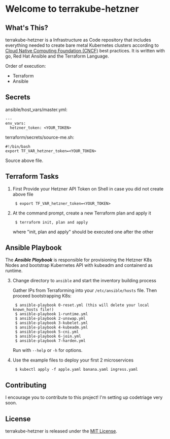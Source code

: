 # Welcome to terrakube-hetzner

## What's This?

terrakube-hetzner is a Infrastructure as Code repository that includes everything needed to create bare metal Kubernetes clusters according to
[Cloud Native Computing Foundation (CNCF)](https://www.cncf.io/webinars/best-practices-for-running-and-implementing-kubernetes/)
best practices. It is written with go, Red Hat Ansible and the Terraform Language.

Order of execution:

- Terraform 
- Ansible 

## Secrets

ansible/host_vars/master.yml:

```
---
env_vars:
  hetzner_token: <YOUR_TOKEN>
```

terraform/secrets/source-me.sh:

```
#!/bin/bash
export TF_VAR_hetzner_token=<YOUR_TOKEN>
```

Source above file.


## Terraform Tasks

1. First Provide your Hetzner API Token on Shell in case you did not create above file

        $ export TF_VAR_hetzner_token=<YOUR_TOKEN>



2. At the command prompt, create a new Terraform plan and apply it

        $ terraform init, plan and apply

   where "init, plan and apply" should be executed one after the other

## Ansible Playbook

The _**Ansible Playbook**_ is responsible for provisioning the Hetzner K8s Nodes 
and bootstrap Kubernetes API with kubeadm and containerd as runtime.


3. Change directory to `ansible` and start the inventory building process

   Gather IPs from Terraforming into your `/etc/ansible/hosts` file. 
   Then proceed bootstrapping K8s:

        $ ansible-playbook 0-reset.yml (this will delete your local known_hosts file!)
        $ ansible-playbook 1-runtime.yml
        $ ansible-playbook 2-unswap.yml
        $ ansible-playbook 3-kubelet.yml
        $ ansible-playbook 4-kubeadm.yml
        $ ansible-playbook 5-cni.yml
        $ ansible-playbook 6-join.yml
        $ ansible-playbook 7-harden.yml


   Run with `--help` or `-h` for options.

4. Use the example files to deploy your first 2 microservices

        $ kubectl apply -f apple.yaml banana.yaml ingress.yaml 

## Contributing

<!-- [![Code Triage Badge](https://www.codetriage.com/rails/rails/badges/users.svg)](https://www.codetriage.com/rails/rails) -->

 I encourage you to contribute to this project! I'm setting up codetriage very soon.

<!-- Please check out the
[Contributing to Stevek-Pro guide](https://edgeguides.rubyonrails.org/contributing_to_ruby_on_rails.html) for guidelines about how to proceed. [Join us!](https://contributors.rubyonrails.org) -->


<!-- ## Code Status

[![Build Status](https://badge.buildkite.com/ab1152b6a1f6a61d3ea4ec5b3eece8d4c2b830998459c75352.svg?branch=master)](https://buildkite.com/rails/rails) -->

## License

terrakube-hetzner is released under the [MIT License](https://opensource.org/licenses/MIT).
